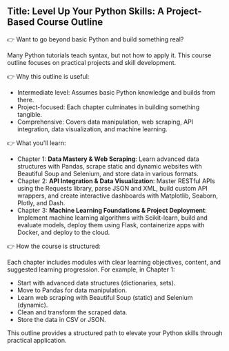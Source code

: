 ## Title: Level Up Your Python Skills: A Project-Based Course Outline

👉 Want to go beyond basic Python and build something real?

Many Python tutorials teach syntax, but not how to apply it. This course outline focuses on practical projects and skill development.

👉 Why this outline is useful:

*   Intermediate level: Assumes basic Python knowledge and builds from there.
*   Project-focused: Each chapter culminates in building something tangible.
*   Comprehensive: Covers data manipulation, web scraping, API integration, data visualization, and machine learning.

👉 What you'll learn:

*   Chapter 1: **Data Mastery & Web Scraping**: Learn advanced data structures with Pandas, scrape static and dynamic websites with Beautiful Soup and Selenium, and store data in various formats.
*   Chapter 2: **API Integration & Data Visualization**: Master RESTful APIs using the Requests library, parse JSON and XML, build custom API wrappers, and create interactive dashboards with Matplotlib, Seaborn, Plotly, and Dash.
*   Chapter 3: **Machine Learning Foundations & Project Deployment**: Implement machine learning algorithms with Scikit-learn, build and evaluate models, deploy them using Flask, containerize apps with Docker, and deploy to the cloud.

👉 How the course is structured:

Each chapter includes modules with clear learning objectives, content, and suggested learning progression. For example, in Chapter 1:

*   Start with advanced data structures (dictionaries, sets).
*   Move to Pandas for data manipulation.
*   Learn web scraping with Beautiful Soup (static) and Selenium (dynamic).
*   Clean and transform the scraped data.
*   Store the data in CSV or JSON.

This outline provides a structured path to elevate your Python skills through practical application.